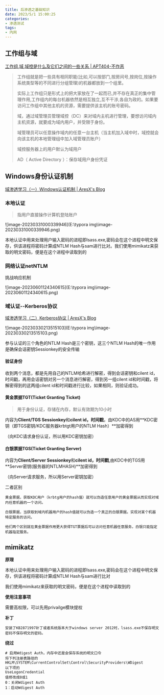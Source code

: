 ```yaml
---
title: 后渗透之基础知识
date: 2023/5/1 15:00:25
categories:
- 渗透测试
tags:
- 内网
---
```






## 工作组与域

[工作组,域,域控是什么及它们之间的一些关系 | APT404-不作恶](https://apt404.github.io/2016/08/10/workgroup-domain-dc/)

>   工作组就是把一些具有相同职能(比如,可以按部门,按房间号,按岗位,按操作系统类型等的不同进行分组管理)的机器都放到一个组里。
>
>   实际上工作组只是形式上的把大家放在了一起而已,并不存在真正的集中管理作用,工作组内的每台机器依然是相互独立,互不干涉,各自为政的。如果要访问工作组中其他主机的资源，需要提供该主机的账号密码。
>
>   
>
>   域，通过域管理员管理域控（DC）来对域内主机进行管理，要想访问域内主机资源，就要成为域内用户，并受限于身份。
>
>   域管理员可以任意操作域内的任意一台主机（当主机加入域中时，域控就会向该主机的本地管理组中加入域管理员账户）
>
>   域控服务器上的用户默认为域用户
>
>   AD（ Active Directory ）：保存域用户身份凭证



## Windows身份认证机制

[域渗透学习（一）Windows认证机制 | AresX's Blog](https://ares-x.com/2020/03/16/域渗透学习（一）Windows认证机制/)

### 本地认证

> 指用户直接操作计算机登陆账户

![image-20230331000339946](E:\typora img\image-20230331000339946.png)

本地认证中用来处理用户输入密码的进程即lsass.exe,密码会在这个进程中明文保存，供该进程将密码计算成NTLM Hash与sam进行比对。我们使用mimikatz来获取的明文密码，便是在这个进程中读取到的



### 网络认证netNTLM

挑战响应机制

![image-20230601124340615](E:\typora img\image-20230601124340615.png)



### 域认证--Kerberos协议

[域渗透学习（二）Kerberos协议 | AresX's Blog](https://ares-x.com/2020/03/17/域渗透学习（二）Kerberos协议/)



![image-20230330213515103](E:\typora img\image-20230330213515103.png)

参与认证的三个角色的NTLM Hash是三个密钥，这三个NTLM Hash的唯一作用是确保会话密钥Sessionkey的安全传输

#### 验证身份

收到两个消息，都是先用自己的NTLM哈希进行解密，得到会话密钥和cilent id，时间戳，再用会话密钥对另一个消息进行解密，得到另一组cilent id和时间戳，将解密得到的这两组cilent id和时间戳进行比较，如果相同，则验证成功。



#### 黄金票据TGT(Ticket Granting Ticket)

> 用于身份认证，存储在内存，默认有效期为10小时

内容为**Client/TGS Sessionkey**和**cilent id，时间戳**，由KDC中的AS用**KDC密钥（即TGS密钥/KDC服务器krbtgt用户的NTLM Hash）**加密得到

（向KDC请求身份认证，所以用KDC密钥加密）



#### 白银票据TGS(Ticket Granting Server)

内容为**Client/Server Sessionkey**和**cilent id，时间戳**,由KDC中的TGS用**Server密钥(服务器的NTLMHASH)**加密得到

（向Server请求服务，所以用Server密钥加密）



二者区别

```
黄金票据，获取KDC用户（krbtg用户的hash值）就可以伪造任意用户的黄金票据从而实现对域内任意机器的一个访问。

白银票据，当获取到域内机器用户的hash值就可以伪造一个真正的白银票据。实现对某个机器特定服务的访问。

他们两个区别就在黄金票据作用更大获得TGT票据后可以访问任意机器任意服务，白银只能指定机器指定服务。
```



## mimikatz

**原理**

本地认证中用来处理用户输入密码的进程即lsass.exe,密码会在这个进程中明文保存，供该进程将密码计算成NTLM Hash与sam进行比对

我们使用mimikatz来获取的明文密码，便是在这个进程中读取到的

**使用注意事项**

需要高权限，可以先用privailge模块提权

**补丁**

```
安装了KB2871997补丁或者系统版本大于windows server 2012时，lsass.exe不保存明文密码不保存明文的密码。
```

**绕过**

```
# 启用Wdigest Auth，内存中还是会保存系统的明文口令
将下列注册表路径的
HKLM\SYSTEM\CurrentControlSet\Control\SecurityProviders\WDigest
以下项的
UseLogonCredential
值修改成0或1
0：关闭Wdigest Auth
1：启动Wdigest Auth
```

